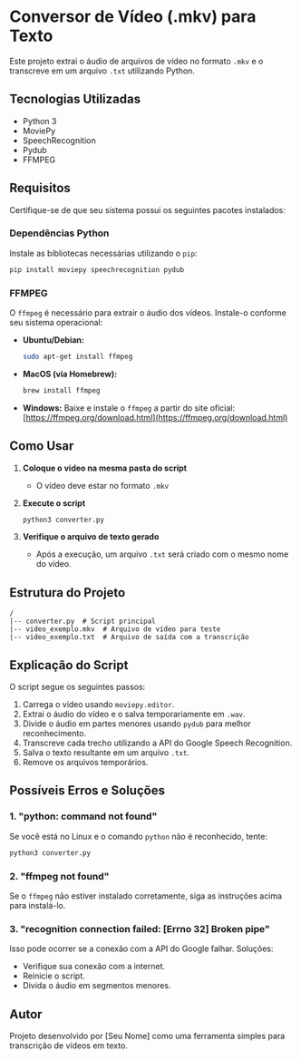 # Conversor de Vídeo (.mkv) para Texto

Este projeto extrai o áudio de arquivos de vídeo no formato `.mkv` e o transcreve em um arquivo `.txt` utilizando Python.

## Tecnologias Utilizadas

- Python 3
- MoviePy
- SpeechRecognition
- Pydub
- FFMPEG

## Requisitos

Certifique-se de que seu sistema possui os seguintes pacotes instalados:

### Dependências Python

Instale as bibliotecas necessárias utilizando o `pip`:

```bash
pip install moviepy speechrecognition pydub
```

### FFMPEG

O `ffmpeg` é necessário para extrair o áudio dos vídeos. Instale-o conforme seu sistema operacional:

- **Ubuntu/Debian:**
  ```bash
  sudo apt-get install ffmpeg
  ```
- **MacOS (via Homebrew):**
  ```bash
  brew install ffmpeg
  ```
- **Windows:** Baixe e instale o `ffmpeg` a partir do site oficial: [https://ffmpeg.org/download.html](https://ffmpeg.org/download.html)

## Como Usar

1. **Coloque o vídeo na mesma pasta do script**

   - O vídeo deve estar no formato `.mkv`

2. **Execute o script**

   ```bash
   python3 converter.py
   ```

3. **Verifique o arquivo de texto gerado**

   - Após a execução, um arquivo `.txt` será criado com o mesmo nome do vídeo.

## Estrutura do Projeto

```
/
|-- converter.py  # Script principal
|-- video_exemplo.mkv  # Arquivo de vídeo para teste
|-- video_exemplo.txt  # Arquivo de saída com a transcrição
```

## Explicação do Script

O script segue os seguintes passos:

1. Carrega o vídeo usando `moviepy.editor`.
2. Extrai o áudio do vídeo e o salva temporariamente em `.wav`.
3. Divide o áudio em partes menores usando `pydub` para melhor reconhecimento.
4. Transcreve cada trecho utilizando a API do Google Speech Recognition.
5. Salva o texto resultante em um arquivo `.txt`.
6. Remove os arquivos temporários.

## Possíveis Erros e Soluções

### 1. "python: command not found"

Se você está no Linux e o comando `python` não é reconhecido, tente:

```bash
python3 converter.py
```

### 2. "ffmpeg not found"

Se o `ffmpeg` não estiver instalado corretamente, siga as instruções acima para instalá-lo.

### 3. "recognition connection failed: [Errno 32] Broken pipe"

Isso pode ocorrer se a conexão com a API do Google falhar. Soluções:

- Verifique sua conexão com a internet.
- Reinicie o script.
- Divida o áudio em segmentos menores.

## Autor

Projeto desenvolvido por [Seu Nome] como uma ferramenta simples para transcrição de vídeos em texto.

